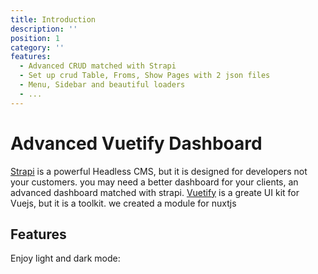 ```yaml
---
title: Introduction
description: ''
position: 1
category: ''
features:
  - Advanced CRUD matched with Strapi 
  - Set up crud Table, Froms, Show Pages with 2 json files
  - Menu, Sidebar and beautiful loaders
  - ...
---
```

# Advanced Vuetify Dashboard 
[Strapi](https://strapi.io) is a powerful Headless CMS, but it is designed for developers not your customers. you may need a better dashboard for your clients, an advanced dashboard matched with strapi. [Vuetify](vuetifyjs.com) is a greate UI kit for Vuejs, but it is a toolkit. we created a module for nuxtjs 

<alert type="info">

</alert>

## Features

<list :items="features"></list>

<p class="flex items-center">Enjoy light and dark mode:&nbsp;<app-color-switcher class="inline-flex ml-2"></app-color-switcher></p>
